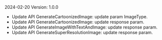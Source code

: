 2024-02-20 Version: 1.0.0
- Update API GenerateCartoonizedImage: update param ImageType.
- Update API GenerateCartoonizedImage: update response param.
- Update API GenerateImageWithTextAndImage: update response param.
- Update API GenerateSuperResolutionImage: update response param.


